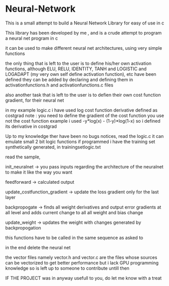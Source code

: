 # Neural-Network
This is a small attempt to build a Neural Network Library for easy of use in c

This library has been developed by me , and is a crude attempt to program a neural net program in c

it can be used to make different neural net architectures, using very simple functions



the only thing that is left to the user is to define his/her own activation functions, although ELU, RELU, IDENTITY, TANH and LOGISTIC and LOGADAPT (my very own self define activation function), etc have been defined they can be added by declaring and defining them in activationfunctions.h and activationfunctions.c files

also another task that is left to the user is to defien their own cost function gradient, for their neural net

in my example logic.c i have used log cost function derivative defined as costgrad
 note : you need to define the gradient of the cost function you use not the cost function
 example i used  -y*log(x) - (1-y)*log(1-x) 
 so i defined its derivative in costgrad

Up to my knowledge ther have been no bugs notices, read the logic.c it can emulate small 2 bit logic functions if programmed
i have the training set synthetically generated, in trainingsetlogic.txt

read the sample, 

init_neuralnet -> you pass inputs regarding the architecture of the neuralnet to make it like the way you want

feedforward -> calculated output

update_costfunction_gradient -> update the loss gradient only for the last layer

backpropogate -> finds all weight derivatives and output error gradients at all level and adds current change to all all weight and bias change

update_weight -> updates the weight with changes generated by backpropogation

this functions have to be called in the same sequence as asked to

in the end delete the neural net



 the vector files namely vector.h and vector.c are the files whose sources can be vectorized to get better performance
 but i lack GPU programming knowledge so is left up to someone to contribute untill then
 
 IF THE PROJECT was in anyway usefull to you, do let me know with a treat
